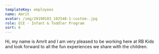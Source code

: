 ```yaml
---
templateKey: employees
name: Amrit
avatar: /img/20190103_102548-1-custom-.jpg
role: ECE - Infant & Toddler Program
sort: 6
---
```

Hi, my name is Amrit and I am very pleased to be working here at RB Kids and look forward to all the fun experiences we share with the children.
